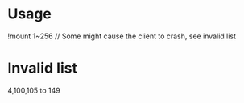 # Usage
!mount 1~256 // Some might cause the client to crash, see invalid list

# Invalid list
4,100,105 to 149
